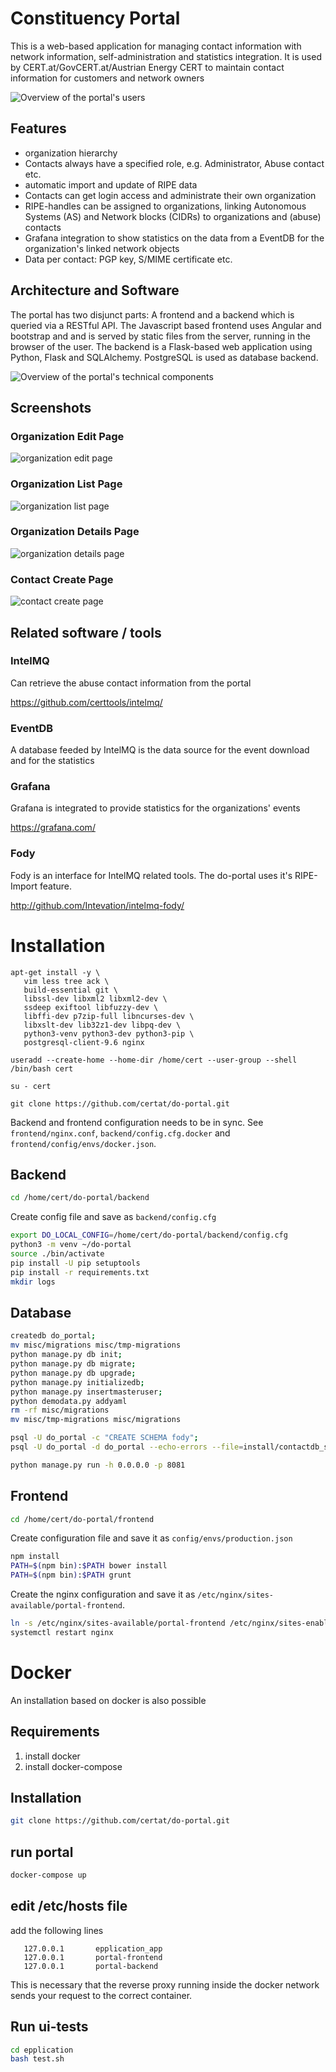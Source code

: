 # Constituency Portal

This is a web-based application for managing contact information with network information, self-administration and statistics integration.
It is used by CERT.at/GovCERT.at/Austrian Energy CERT to maintain contact information for customers and network owners

![Overview of the portal's users](docs/architecture-users.svg)

## Features

- organization hierarchy
- Contacts always have a specified role, e.g. Administrator, Abuse contact etc.
- automatic import and update of RIPE data
- Contacts can get login access and administrate their own organization
- RIPE-handles can be assigned to organizations, linking Autonomous Systems (AS) and Network blocks (CIDRs) to organizations and (abuse) contacts
- Grafana integration to show statistics on the data from a EventDB for the organization's linked network objects
- Data per contact: PGP key, S/MIME certificate etc.

## Architecture and Software

The portal has two disjunct parts: A frontend and a backend which is queried via a RESTful API.
The Javascript based frontend uses Angular and bootstrap and and is served by static files from the server, running in the browser of the user.
The backend is a Flask-based web application using Python, Flask and SQLAlchemy. PostgreSQL is used as database backend.

![Overview of the portal's technical components](docs/architecture-technical.svg)

## Screenshots

### Organization Edit Page
![organization edit page](/screenshot1.png?raw=true "")

### Organization List Page
![organization list page](/screenshot2.png?raw=true "")

### Organization Details Page
![organization details page](/screenshot3.png?raw=true "")

### Contact Create Page
![contact create page](/screenshot4.png?raw=true "")

## Related software / tools

### IntelMQ

Can retrieve the abuse contact information from the portal

https://github.com/certtools/intelmq/

### EventDB

A database feeded by IntelMQ is the data source for the event download and for the statistics

### Grafana

Grafana is integrated to provide statistics for the organizations' events

https://grafana.com/

### Fody

Fody is an interface for IntelMQ related tools. The do-portal uses it's RIPE-Import feature.

http://github.com/Intevation/intelmq-fody/

# Installation

```
apt-get install -y \
   vim less tree ack \
   build-essential git \
   libssl-dev libxml2 libxml2-dev \
   ssdeep exiftool libfuzzy-dev \
   libffi-dev p7zip-full libncurses-dev \
   libxslt-dev lib32z1-dev libpq-dev \
   python3-venv python3-dev python3-pip \
   postgresql-client-9.6 nginx

useradd --create-home --home-dir /home/cert --user-group --shell /bin/bash cert

su - cert

git clone https://github.com/certat/do-portal.git
```

Backend and frontend configuration needs to be in sync.
See `frontend/nginx.conf`, `backend/config.cfg.docker` and `frontend/config/envs/docker.json`.

## Backend

```bash
cd /home/cert/do-portal/backend
```

Create config file and save as `backend/config.cfg`

```bash
export DO_LOCAL_CONFIG=/home/cert/do-portal/backend/config.cfg
python3 -m venv ~/do-portal
source ./bin/activate
pip install -U pip setuptools
pip install -r requirements.txt
mkdir logs
```

## Database

```bash
createdb do_portal;
mv misc/migrations misc/tmp-migrations
python manage.py db init;
python manage.py db migrate;
python manage.py db upgrade;
python manage.py initializedb;
python manage.py insertmasteruser;
python demodata.py addyaml
rm -rf misc/migrations
mv misc/tmp-migrations misc/migrations

psql -U do_portal -c "CREATE SCHEMA fody";
psql -U do_portal -d do_portal --echo-errors --file=install/contactdb_schema_only.pgdump

python manage.py run -h 0.0.0.0 -p 8081
```

## Frontend

```bash
cd /home/cert/do-portal/frontend
```

Create configuration file and save it as `config/envs/production.json`
```bash
npm install
PATH=$(npm bin):$PATH bower install
PATH=$(npm bin):$PATH grunt
```
Create the nginx configuration and save it as `/etc/nginx/sites-available/portal-frontend`.

```bash
ln -s /etc/nginx/sites-available/portal-frontend /etc/nginx/sites-enabled/portal-frontend
systemctl restart nginx
```

# Docker

An installation based on docker is also possible

## Requirements
 1) install docker
 2) install docker-compose

## Installation
```bash
git clone https://github.com/certat/do-portal.git
```
## run portal
```bash
docker-compose up
```
## edit /etc/hosts file

add the following lines

```
   127.0.0.1       epplication_app
   127.0.0.1       portal-frontend
   127.0.0.1       portal-backend
```

This is necessary that the reverse proxy running inside the docker network
sends your request to the correct container.

## Run ui-tests
```bash
cd epplication
bash test.sh
```
